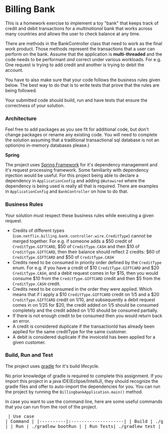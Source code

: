 # Billing Bank

This is a homework exercise to implement a toy "bank" that keeps track of credit and debit transactions for a _multinational_ 
bank that works across many countries and allows the user to check balance at any time.

There are methods in the BankController class that need to work as the final work product. Those methods represent the 
transactions that a user can perform on the bank. Assume that the application is **multi-threaded** and the code needs to be 
performant *and* correct under various workloads. For e.g. One request is trying to add credit and another is trying to 
debit the account. 

You have to also make sure that your code follows the business rules given below. The best way to do that is to write 
tests that prove that the rules are being followed. 

Your submitted code should build, run and have tests that ensure the correctness of your solution. 

### Architecture

Feel free to add packages as you see fit for additional code, but don't change packages or rename any existing code. You will need
to complete the solution assuming that a traditional transactional sql database is not an option(no in-memory databases please.)

**Spring** 

The project uses [Spring Framework](https://spring.io/) for it's dependency management and it's request processing framework. 
Some familiarity with dependency injection would be useful. For this project being able to declare a dependency in 
``ApplicationConfig`` and adding ``@Autowired`` where the dependency is being used is really all that is required. There
are examples in ``ApplicationConfig`` and ``BankController`` on how to do that.   

### Business Rules

Your solution must respect these business rules while executing a given request.

- Credits of different types (``com.netflix.billing.bank.controller.wire.CreditType``) cannot be merged together. 
    For e.g. if someone adds a $50 credit of ``CreditType.GIFTCARD``, $50 of ``CreditType.CASH`` and then $10 of ``CreditType.GIFTCARD``, 
    then their balance should reflect 2 credits: $60 of ``CreditType.GIFTCARD`` and $50 of ``CreditType.CASH`` 
- Credits need to be consumed in priority order defined by the ``CreditType`` enum. For e.g. if you have a credit of $10
    ``CreditType.GIFTCARD`` and $20 ``CreditType.CASH``, and a debit request comes in for $15, then you 
    would consume $10 from the ``CreditType.GIFTCARD`` credit and then $5 from the ``CreditType.CASH`` credit.
- Credits need to be consumed in the order they were applied. Which means that if I apply a $10 ``CreditType.GIFTCARD`` 
    credit on 1/5 and a $20 ``CreditType.GIFTCARD`` credit on 1/10, and subsequently a debit request comes in on 1/25 
    for $20, the credit added on 1/5 should be consumed completely and the credit added on 1/10 should be consumed partially.
- If there is not enough credit to be consumed then you would return back an error.
- A credit is considered duplicate if the transactionId has already been applied for the same creditType for the same customer.
- A debit is considered duplicate if the invoiceId has been applied for a given customer.

### Build, Run and Test

The project uses [gradle](https://gradle.org/) for it's build lifecycle.

No prior knowledge of gradle is required to complete this assignment. If you import this project in a java IDE(Eclipse/IntelliJ), 
they should recognize the gradle files and offer to auto-import the dependencies for you. You can run the project by running 
the ``BillingbankApplication.main()`` method.

In case you want to use the command line, here are some useful commands that you can run from the root of the project.<pre>
  | Use case |     Command         | 
  |----------|:--------------------| 
  | Build    |  ./gradlew build    |
  | Run      |  ./gradlew bootRun  |
  | Run Tests|  ./gradlew test     |
</pre>
 
 




